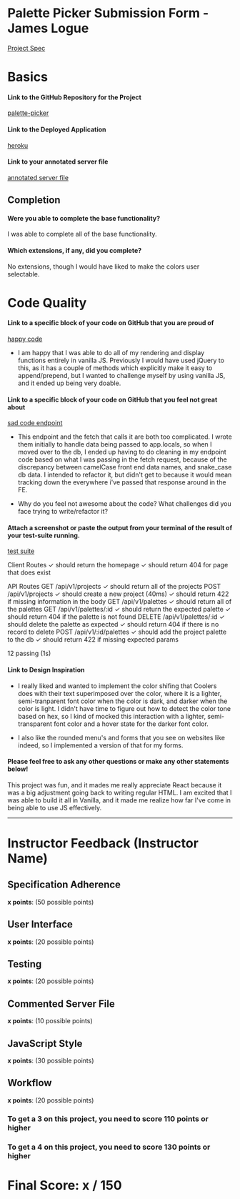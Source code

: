 # Palette Picker Submission Form - James Logue

[Project Spec](http://frontend.turing.io/projects/palette-picker.html)

# Basics

#### Link to the GitHub Repository for the Project
[palette-picker](https://github.com/jjlljj/palette-picker)

#### Link to the Deployed Application
[heroku](https://palettepickerjl.herokuapp.com/)

#### Link to your annotated server file
[annotated server file](https://github.com/jjlljj/palette-picker/blob/server-file-comments/server.js)

## Completion

#### Were you able to complete the base functionality?

I was able to complete all of the base functionality.

#### Which extensions, if any, did you complete?

No extensions, though I would have liked to make the colors user selectable.

# Code Quality

#### Link to a specific block of your code on GitHub that you are proud of
[happy code](https://github.com/jjlljj/palette-picker/blob/e6038557185d87c3764fac6719c5eb49fbd3ea7e/public/scripts/scripts.js#L76)

* I am happy that I was able to do all of my rendering and display functions entirely in vanilla JS. Previously I would have used jQuery to this, as it has a couple of methods which explicitly make it easy to append/prepend, but I wanted to challenge myself by using vanilla JS, and it ended up being very doable. 

#### Link to a specific block of your code on GitHub that you feel not great about
[sad code endpoint](https://github.com/jjlljj/palette-picker/blob/75abcb8b4ce05aaf9e723a917b4997a601a0bb1a/server.js#L86)

* This endpoint and the fetch that calls it are both too complicated. I wrote them initially to handle  data being passed to app.locals, so when I moved over to the db, I ended up having to do cleaning in my endpoint code based on what I was passing in the fetch request, because of the discrepancy between camelCase front end data names, and snake_case db data. I intended to refactor it, but didn't get to because it would mean tracking down the everywhere i've passed that response around in the FE.


* Why do you feel not awesome about the code? What challenges did you face trying to write/refactor it?

#### Attach a screenshot or paste the output from your terminal of the result of your test-suite running.

[test suite]()

  Client Routes
    ✓ should return the homepage
    ✓ should return 404 for page that does exist

  API Routes
    GET /api/v1/projects
      ✓ should return all of the projects
    POST /api/v1/projects
      ✓ should create a new project (40ms)
      ✓ should return 422 if missing information in the body
    GET /api/v1/palettes
      ✓ should return all of the palettes
    GET /api/v1/palettes/:id
      ✓ should return the expected palette
      ✓ should return 404 if the palette is not found
    DELETE /api/v1/palettes/:id
      ✓ should delete the palette as expected
      ✓ should return 404 if there is no record to delete
    POST /api/v1/:id/palettes
      ✓ should add the project palette to the db
      ✓ should return 422 if missing expected params


  12 passing (1s)

#### Link to Design Inspiration

* I really liked and wanted to implement the color shifing that Coolers does with their text superimposed over the color, where it is a lighter, semi-tranparent font color when the color is dark, and darker when the color is light. I didn't have time to figure out how to detect the color tone based on hex, so I kind of mocked this interaction with a lighter, semi-transparent font color and a hover state for the darker font color.

* I also like the rounded menu's and forms that you see on websites like indeed, so I implemented a version of that for my forms.

#### Please feel free to ask any other questions or make any other statements below!

This project was fun, and it mades me really appreciate React because it was a big adjustment going back to writing regular HTML. I am excited that I was able to build it all in Vanilla, and it made me realize how far I've come in being able to use JS effectively.

-----


# Instructor Feedback (Instructor Name)

## Specification Adherence

**x points**: (50 possible points)

## User Interface

**x points**: (20 possible points)

## Testing

**x points**: (20 possible points)

## Commented Server File

**x points**: (10 possible points)

## JavaScript Style

**x points**: (30 possible points)

## Workflow

**x points**: (20 possible points)


### To get a 3 on this project, you need to score 110 points or higher
### To get a 4 on this project, you need to score 130 points or higher

# Final Score: x / 150


